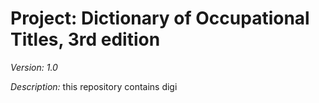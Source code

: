 # Project: Dictionary of Occupational Titles, 3rd edition
*Version: 1.0*

*Description:* this repository contains digi
